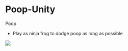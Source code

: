 # Poop-Unity

Poop
- Play as ninja frog to dodge poop as long as possible

![](https://github.com/1201ysy/Poop-Unity/blob/main/poop.gif)
